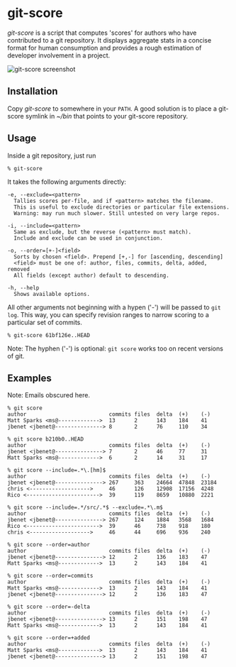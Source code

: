 # git-score

*git-score* is a script that computes 'scores' for authors who have contributed
to a git repository. It displays aggregate stats in a concise format for human
consumption and provides a rough estimation of developer involvement in a
project.

![git-score screenshot](http://farm8.staticflickr.com/7180/6900456317_0d237aba81.jpg)

## Installation

Copy *git-score* to somewhere in your `PATH`. A good solution is to place a
git-score symlink in *~/bin* that points to your git-score repository.

## Usage

Inside a git repository, just run

    % git-score

It takes the following arguments directly:

    -e, --exclude=<pattern>
      Tallies scores per-file, and if <pattern> matches the filename.
      This is useful to exclude directories or particular file extensions.
      Warning: may run much slower. Still untested on very large repos.

    -i, --include=<pattern>
      Same as exclude, but the reverse (<pattern> must match).
      Include and exclude can be used in conjunction.

    -o, --order=[+-]<field>
      Sorts by chosen <field>. Prepend [+,-] for [ascending, descending]
      <field> must be one of: author, files, commits, delta, added, removed
      All fields (except author) default to descending.

    -h, --help
      Shows available options.

All other arguments not beginning with a hypen ('-') will be passed to `git
log`. This way, you can specify revision ranges to narrow scoring to a
particular set of commits.

    % git-score 61bf126e..HEAD

Note: The hyphen ('-') is optional: `git score` works too on recent versions of
git.

## Examples

Note: Emails obscured here.

    % git score
    author                          commits files  delta  (+)    (-)
    Matt Sparks <ms@------------->  13      2      143    184    41
    jbenet <jbenet@---------------> 8       2      76     110    34

    % git score b210b0..HEAD
    author                          commits files  delta  (+)    (-)
    jbenet <jbenet@---------------> 7       2      46     77     31
    Matt Sparks <ms@------------->  6       2      14     31     17

    % git score --include=.*\.[hm]$
    author                          commits files  delta  (+)    (-)
    jbenet <jbenet@---------------> 267     363    24664  47848  23184
    chris <------------------->     46      126    12908  17156  4248
    Rico <----------------------->  39      119    8659   10880  2221

    % git score --include=.*/src/.*$ --exclude=.*\.m$
    author                          commits files  delta  (+)    (-)
    jbenet <jbenet@---------------> 267     124    1884   3568   1684
    Rico <----------------------->  39      46     738    918    180
    chris <------------------->     46      44     696    936    240

    % git score --order=author
    author                          commits files  delta  (+)    (-)
    jbenet <jbenet@---------------> 12      2      136    183    47
    Matt Sparks <ms@------------->  13      2      143    184    41

    % git score --order=commits
    author                          commits files  delta  (+)    (-)
    Matt Sparks <ms@------------->  13      2      143    184    41
    jbenet <jbenet@---------------> 12      2      136    183    47

    % git score --order=-delta
    author                          commits files  delta  (+)    (-)
    jbenet <jbenet@---------------> 13      2      151    198    47
    Matt Sparks <ms@------------->  13      2      143    184    41

    % git score --order=+added
    author                          commits files  delta  (+)    (-)
    Matt Sparks <ms@------------->  13      2      143    184    41
    jbenet <jbenet@---------------> 13      2      151    198    47
